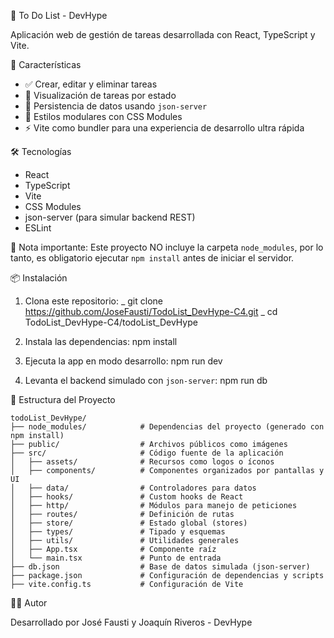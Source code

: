 📝 To Do List - DevHype

Aplicación web de gestión de tareas desarrollada con React, TypeScript y Vite.

🚀 Características

- ✅ Crear, editar y eliminar tareas
- 📌 Visualización de tareas por estado
- 💾 Persistencia de datos usando `json-server`
- 🎨 Estilos modulares con CSS Modules
- ⚡️ Vite como bundler para una experiencia de desarrollo ultra rápida

🛠️ Tecnologías

- React
- TypeScript
- Vite
- CSS Modules
- json-server (para simular backend REST)
- ESLint

📌 Nota importante: Este proyecto NO incluye la carpeta `node_modules`, por lo tanto, es obligatorio ejecutar `npm install` antes de iniciar el servidor.

📦 Instalación

1. Clona este repositorio:
   _ git clone https://github.com/JoseFausti/TodoList_DevHype-C4.git
   _ cd TodoList_DevHype-C4/todoList_DevHype

3. Instala las dependencias:
   npm install

4. Ejecuta la app en modo desarrollo:
   npm run dev

5. Levanta el backend simulado con `json-server`:
   npm run db

📁 Estructura del Proyecto
```
todoList_DevHype/
├── node_modules/            # Dependencias del proyecto (generado con npm install)
├── public/                  # Archivos públicos como imágenes
├── src/                     # Código fuente de la aplicación
│   ├── assets/              # Recursos como logos o íconos
│   ├── components/          # Componentes organizados por pantallas y UI
│   ├── data/                # Controladores para datos
│   ├── hooks/               # Custom hooks de React
│   ├── http/                # Módulos para manejo de peticiones
│   ├── routes/              # Definición de rutas
│   ├── store/               # Estado global (stores)
│   ├── types/               # Tipado y esquemas
│   ├── utils/               # Utilidades generales
│   ├── App.tsx              # Componente raíz
│   └── main.tsx             # Punto de entrada
├── db.json                  # Base de datos simulada (json-server)
├── package.json             # Configuración de dependencias y scripts
├── vite.config.ts           # Configuración de Vite

```
👨‍💻 Autor

Desarrollado por José Fausti y Joaquín Riveros - DevHype
